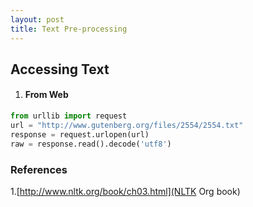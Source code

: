 ```yaml
---
layout: post
title: Text Pre-processing
---
```

## Accessing Text
1. #### From Web
```python
from urllib import request
url = "http://www.gutenberg.org/files/2554/2554.txt"
response = request.urlopen(url)
raw = response.read().decode('utf8')
```




### References
1.[http://www.nltk.org/book/ch03.html](NLTK Org book)
